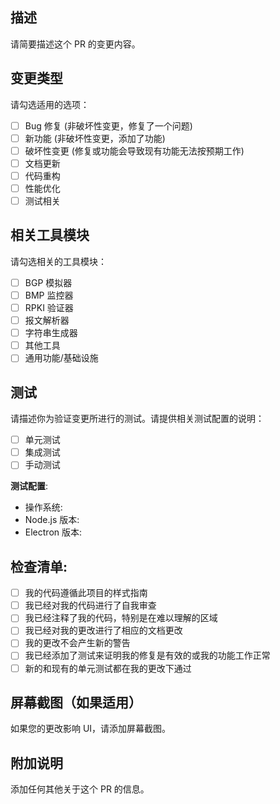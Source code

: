 ## 描述

请简要描述这个 PR 的变更内容。

## 变更类型

请勾选适用的选项：

- [ ] Bug 修复 (非破坏性变更，修复了一个问题)
- [ ] 新功能 (非破坏性变更，添加了功能)
- [ ] 破坏性变更 (修复或功能会导致现有功能无法按预期工作)
- [ ] 文档更新
- [ ] 代码重构
- [ ] 性能优化
- [ ] 测试相关

## 相关工具模块

请勾选相关的工具模块：

- [ ] BGP 模拟器
- [ ] BMP 监控器
- [ ] RPKI 验证器
- [ ] 报文解析器
- [ ] 字符串生成器
- [ ] 其他工具
- [ ] 通用功能/基础设施

## 测试

请描述你为验证变更所进行的测试。请提供相关测试配置的说明：

- [ ] 单元测试
- [ ] 集成测试
- [ ] 手动测试

**测试配置**:

- 操作系统:
- Node.js 版本:
- Electron 版本:

## 检查清单:

- [ ] 我的代码遵循此项目的样式指南
- [ ] 我已经对我的代码进行了自我审查
- [ ] 我已经注释了我的代码，特别是在难以理解的区域
- [ ] 我已经对我的更改进行了相应的文档更改
- [ ] 我的更改不会产生新的警告
- [ ] 我已经添加了测试来证明我的修复是有效的或我的功能工作正常
- [ ] 新的和现有的单元测试都在我的更改下通过

## 屏幕截图（如果适用）

如果您的更改影响 UI，请添加屏幕截图。

## 附加说明

添加任何其他关于这个 PR 的信息。
